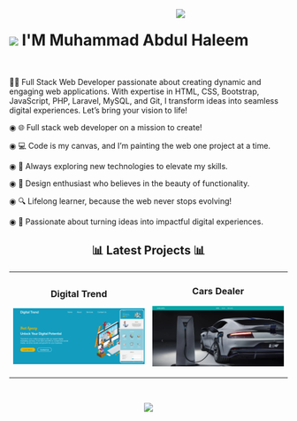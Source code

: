 

<!--Night Owl image-->
<div>
  <img align="right" width="40%" src="https://owlbertsio-resized.s3.amazonaws.com/Popper.psd.full.png">
</div>

<!--Header Name-->
# <img src="https://emojis.slackmojis.com/emojis/images/1531849430/4246/blob-sunglasses.gif?1531849430" width="30"/> I'M Muhammad Abdul Haleem
<br /> 

<!--Start Intro-->               
<p align="left">👨‍💻 Full Stack Web Developer passionate about creating dynamic and engaging web applications. With expertise in HTML, CSS, Bootstrap, JavaScript, PHP, Laravel, MySQL, and Git, I transform ideas into seamless digital experiences. Let’s bring your vision to life!</p>



◉ 🌐 Full stack web developer on a mission to create!

◉ 💻 Code is my canvas, and I’m painting the web one project at a time.

◉ 🚀 Always exploring new technologies to elevate my skills.

◉ 🎨 Design enthusiast who believes in the beauty of functionality.

◉ 🔍 Lifelong learner, because the web never stops evolving!



◉ 🌟 Passionate about turning ideas into impactful digital experiences.
<!--End Intro-->

<!--Github stats Table--> 
<h2 align="center">📊 Latest Projects 📊</h2>

<table width="100%">
  <tr>
    <td width="50%">
      <h3 align="center"><strong>Digital Trend</strong></h3>
      <p align="center">
        <a href="https://muhammadabdulhaleem.github.io/Digital-Trend">
          <img src="digital Trend Website.png" alt="Digital Trend Website"/>
        </a>
      </p>
    </td>
    <td width="50%">
      <h3 align="center"><strong>Cars Dealer</strong></h3>
      <p align="center">
        <a href="https://muhammadabdulhaleem.github.io/Cars-Dealer">
          <img src="cars_dealer_1.png" alt="Cars Dealer"/>
        </a>
      </p>
    </td>
  </tr>
</table>
<br />


<!--Contact Section--> 
<!--
<h2 align="center">🤝 Cᴏɴɴᴇᴄᴛ Wɪᴛʜ Mᴇ 🤝 </h2>
<div align="center">
  
<a href="mailto:abdulhaleemofficial48@gmail.com" target="_blank">
<img src="./gmail.png" width=50 height=50 alt="abdulhaleemofficial48@gmail.com" style="margin-bottom: 5px;" />
</a>

<a href="https://x.com/abdulhaleemofficial48" target="_blank">
<img src="./twitter.png" width=50 height=50 alt="abdulhaleemofficial48" style="margin-bottom: 5px;" />
</a>

<a href="https://www.instagram.com/abdulhaleemofficial48" target="_blank">
<img src="./instagram.png" width=50 height=50 alt="abdulhaleemofficial48" style="margin-bottom: 5px;" />
</a>

<a href="https://www.githubcom/abdulhaleemofficial48" target="_blank">
<img src="./github.png" width=50 height=50 alt="abdulhaleemofficial48" style="margin-bottom: 5px;" />
</a>

<a href="https://www.linkedin.com/in/abdulhaleemofficial48/" target="_blank">
<img src="./linkedin.png" width=50 height=50 alt="abdulhaleemofficial48" style="margin-bottom: 5px;" />
</a>

<a href="https://dev.to/abdulhaleemofficial48" target="_blank">
<img src="./dev_to.png" width=50 height=50 alt="abdulhaleemofficial48" style="margin-bottom: 5px;" />
</a>
</div>
<br/>
-->
<!--Buy me a coffee-->
<!--
<div align="center">
<a href="https://www.buymeacoffee.com/abdulhaleemofficial48" target="_blank"><img src="https://cdn.buymeacoffee.com/buttons/v2/default-yellow.png" alt="Buy Me A Coffee" style="height: 40px !important;width: 200px !important;" ></a>
</div>-->


<!--Footer--> 
<p align="center">
  <img src="https://capsule-render.vercel.app/api?type=waving&color=gradient&height=65&section=footer"/>
</p>

